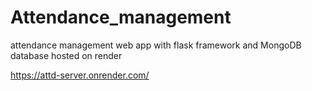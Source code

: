 # Attendance_management
attendance management web app with flask framework and MongoDB database hosted on render 


https://attd-server.onrender.com/
